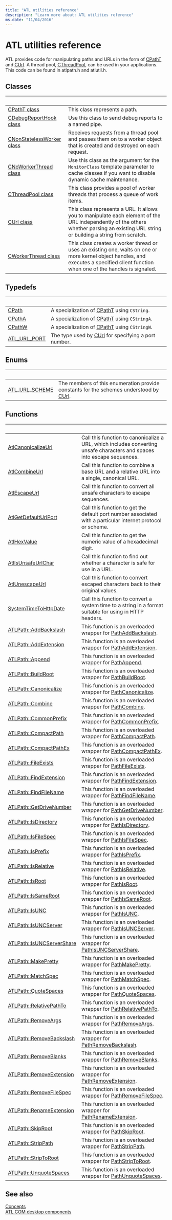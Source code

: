 ```yaml
---
title: "ATL utilities reference"
description: "Learn more about: ATL utilities reference"
ms.date: "11/04/2016"
---
```

# ATL utilities reference

ATL provides code for manipulating paths and URLs in the form of [CPathT](../atl/reference/cpatht-class.md) and [CUrl](../atl/reference/curl-class.md). A thread pool, [CThreadPool](../atl/reference/cthreadpool-class.md), can be used in your applications. This code can be found in atlpath.h and atlutil.h.

## Classes

| &nbsp; | &nbsp; |
|--|--|
| [CPathT class](../atl/reference/cpatht-class.md) | This class represents a path. |
| [CDebugReportHook class](../atl/reference/cdebugreporthook-class.md) | Use this class to send debug reports to a named pipe. |
| [CNonStatelessWorker class](../atl/reference/cnonstatelessworker-class.md) | Receives requests from a thread pool and passes them on to a worker object that is created and destroyed on each request. |
| [CNoWorkerThread class](../atl/reference/cnoworkerthread-class.md) | Use this class as the argument for the `MonitorClass` template parameter to cache classes if you want to disable dynamic cache maintenance. |
| [CThreadPool class](../atl/reference/cthreadpool-class.md) | This class provides a pool of worker threads that process a queue of work items. |
| [CUrl class](../atl/reference/curl-class.md) | This class represents a URL. It allows you to manipulate each element of the URL independently of the others whether parsing an existing URL string or building a string from scratch. |
| [CWorkerThread class](../atl/reference/cworkerthread-class.md) | This class creates a worker thread or uses an existing one, waits on one or more kernel object handles, and executes a specified client function when one of the handles is signaled. |

## Typedefs

| &emsp; | &emsp; |
|--|--|
| [CPath](../atl/reference/atl-typedefs.md#cpath) | A specialization of [CPathT](../atl/reference/cpatht-class.md) using `CString`. |
| [CPathA](../atl/reference/atl-typedefs.md#cpatha) | A specialization of [CPathT](../atl/reference/cpatht-class.md) using `CStringA`. |
| [CPathW](../atl/reference/atl-typedefs.md#cpathw) | A specialization of [CPathT](../atl/reference/cpatht-class.md) using `CStringW`. |
| [ATL_URL_PORT](../atl/reference/atl-typedefs.md#atl_url_port) | The type used by [CUrl](../atl/reference/curl-class.md) for specifying a port number. |

## Enums

| &emsp; | &emsp; |
|--|--|
| [ATL_URL_SCHEME](../atl/reference/atl-url-scheme-enum.md) | The members of this enumeration provide constants for the schemes understood by [CUrl](../atl/reference/curl-class.md). |

## Functions

| &emsp; | &emsp; |
|--|--|
| [AtlCanonicalizeUrl](../atl/reference/atl-http-utility-functions.md#atlcanonicalizeurl) | Call this function to canonicalize a URL, which includes converting unsafe characters and spaces into escape sequences. |
| [AtlCombineUrl](../atl/reference/atl-http-utility-functions.md#atlcombineurl) | Call this function to combine a base URL and a relative URL into a single, canonical URL. |
| [AtlEscapeUrl](../atl/reference/atl-http-utility-functions.md#atlescapeurl) | Call this function to convert all unsafe characters to escape sequences. |
| [AtlGetDefaultUrlPort](../atl/reference/atl-http-utility-functions.md#atlgetdefaulturlport) | Call this function to get the default port number associated with a particular internet protocol or scheme. |
| [AtlHexValue](../atl/reference/atl-text-encoding-functions.md#atlhexvalue) | Call this function to get the numeric value of a hexadecimal digit. |
| [AtlIsUnsafeUrlChar](../atl/reference/atl-http-utility-functions.md#atlisunsafeurlchar) | Call this function to find out whether a character is safe for use in a URL. |
| [AtlUnescapeUrl](../atl/reference/atl-http-utility-functions.md#atlunescapeurl) | Call this function to convert escaped characters back to their original values. |
| [SystemTimeToHttpDate](../atl/reference/atl-http-utility-functions.md#systemtimetohttpdate) | Call this function to convert a system time to a string in a format suitable for using in HTTP headers. |
| [ATLPath::AddBackslash](../atl/reference/atl-path-functions.md#addbackslash) | This function is an overloaded wrapper for [PathAddBackslash](/windows/win32/api/shlwapi/nf-shlwapi-pathaddbackslasha). |
| [ATLPath::AddExtension](../atl/reference/atl-path-functions.md#addextension) | This function is an overloaded wrapper for [PathAddExtension](/windows/win32/api/shlwapi/nf-shlwapi-pathaddextensionw). |
| [ATLPath::Append](../atl/reference/atl-path-functions.md#append) | This function is an overloaded wrapper for [PathAppend](/windows/win32/api/shlwapi/nf-shlwapi-pathappendw). |
| [ATLPath::BuildRoot](../atl/reference/atl-path-functions.md#buildroot) | This function is an overloaded wrapper for [PathBuildRoot](/windows/win32/api/shlwapi/nf-shlwapi-pathbuildrootw). |
| [ATLPath::Canonicalize](../atl/reference/atl-path-functions.md#canonicalize) | This function is an overloaded wrapper for [PathCanonicalize](/windows/win32/api/shlwapi/nf-shlwapi-pathcanonicalizew). |
| [ATLPath::Combine](../atl/reference/atl-path-functions.md#combine) | This function is an overloaded wrapper for [PathCombine](/windows/win32/api/shlwapi/nf-shlwapi-pathcombinew). |
| [ATLPath::CommonPrefix](../atl/reference/atl-path-functions.md#commonprefix) | This function is an overloaded wrapper for [PathCommonPrefix](/windows/win32/api/shlwapi/nf-shlwapi-pathcommonprefixw). |
| [ATLPath::CompactPath](../atl/reference/atl-path-functions.md#compactpath) | This function is an overloaded wrapper for [PathCompactPath](/windows/win32/api/shlwapi/nf-shlwapi-pathcompactpathw). |
| [ATLPath::CompactPathEx](../atl/reference/atl-path-functions.md#compactpathex) | This function is an overloaded wrapper for [PathCompactPathEx](/windows/win32/api/shlwapi/nf-shlwapi-pathcompactpathexw). |
| [ATLPath::FileExists](../atl/reference/atl-path-functions.md#fileexists) | This function is an overloaded wrapper for [PathFileExists](/windows/win32/api/shlwapi/nf-shlwapi-pathfileexistsw). |
| [ATLPath::FindExtension](../atl/reference/atl-path-functions.md#findextension) | This function is an overloaded wrapper for [PathFindExtension](/windows/win32/api/shlwapi/nf-shlwapi-pathfindextensionw). |
| [ATLPath::FindFileName](../atl/reference/atl-path-functions.md#findfilename) | This function is an overloaded wrapper for [PathFindFileName](/windows/win32/api/shlwapi/nf-shlwapi-pathfindfilenamew). |
| [ATLPath::GetDriveNumber](../atl/reference/atl-path-functions.md#getdrivenumber) | This function is an overloaded wrapper for [PathGetDriveNumber](/windows/win32/api/shlwapi/nf-shlwapi-pathgetdrivenumberw). |
| [ATLPath::IsDirectory](../atl/reference/atl-path-functions.md#isdirectory) | This function is an overloaded wrapper for [PathIsDirectory](/windows/win32/api/shlwapi/nf-shlwapi-pathisdirectoryw). |
| [ATLPath::IsFileSpec](../atl/reference/atl-path-functions.md#isfilespec) | This function is an overloaded wrapper for [PathIsFileSpec](/windows/win32/api/shlwapi/nf-shlwapi-pathisfilespecw). |
| [ATLPath::IsPrefix](../atl/reference/atl-path-functions.md#isprefix) | This function is an overloaded wrapper for [PathIsPrefix](/windows/win32/api/shlwapi/nf-shlwapi-pathisprefixw). |
| [ATLPath::IsRelative](../atl/reference/atl-path-functions.md#isrelative) | This function is an overloaded wrapper for [PathIsRelative](/windows/win32/api/shlwapi/nf-shlwapi-pathisrelativew). |
| [ATLPath::IsRoot](../atl/reference/atl-path-functions.md#isroot) | This function is an overloaded wrapper for [PathIsRoot](/windows/win32/api/shlwapi/nf-shlwapi-pathisrootw). |
| [ATLPath::IsSameRoot](../atl/reference/atl-path-functions.md#issameroot) | This function is an overloaded wrapper for [PathIsSameRoot](/windows/win32/api/shlwapi/nf-shlwapi-pathissamerootw). |
| [ATLPath::IsUNC](../atl/reference/atl-path-functions.md#isunc) | This function is an overloaded wrapper for [PathIsUNC](/windows/win32/api/shlwapi/nf-shlwapi-pathisuncw). |
| [ATLPath::IsUNCServer](../atl/reference/atl-path-functions.md#isuncserver) | This function is an overloaded wrapper for [PathIsUNCServer](/windows/win32/api/shlwapi/nf-shlwapi-pathisuncserverw). |
| [ATLPath::IsUNCServerShare](../atl/reference/atl-path-functions.md#isuncservershare) | This function is an overloaded wrapper for [PathIsUNCServerShare](/windows/win32/api/shlwapi/nf-shlwapi-pathisuncserversharew). |
| [ATLPath::MakePretty](../atl/reference/atl-path-functions.md#makepretty) | This function is an overloaded wrapper for [PathMakePretty](/windows/win32/api/shlwapi/nf-shlwapi-pathmakeprettyw). |
| [ATLPath::MatchSpec](../atl/reference/atl-path-functions.md#matchspec) | This function is an overloaded wrapper for [PathMatchSpec](/windows/win32/api/shlwapi/nf-shlwapi-pathmatchspecw). |
| [ATLPath::QuoteSpaces](../atl/reference/atl-path-functions.md#quotespaces) | This function is an overloaded wrapper for [PathQuoteSpaces](/windows/win32/api/shlwapi/nf-shlwapi-pathquotespacesw). |
| [ATLPath::RelativePathTo](../atl/reference/atl-path-functions.md#relativepathto) | This function is an overloaded wrapper for [PathRelativePathTo](/windows/win32/api/shlwapi/nf-shlwapi-pathrelativepathtow). |
| [ATLPath::RemoveArgs](../atl/reference/atl-path-functions.md#removeargs) | This function is an overloaded wrapper for [PathRemoveArgs](/windows/win32/api/shlwapi/nf-shlwapi-pathremoveargsw). |
| [ATLPath::RemoveBackslash](../atl/reference/atl-path-functions.md#removebackslash) | This function is an overloaded wrapper for [PathRemoveBackslash](/windows/win32/api/shlwapi/nf-shlwapi-pathremovebackslashw). |
| [ATLPath::RemoveBlanks](../atl/reference/atl-path-functions.md#removeblanks) | This function is an overloaded wrapper for [PathRemoveBlanks](/windows/win32/api/shlwapi/nf-shlwapi-pathremoveblanksw). |
| [ATLPath::RemoveExtension](../atl/reference/atl-path-functions.md#removeextension) | This function is an overloaded wrapper for [PathRemoveExtension](/windows/win32/api/shlwapi/nf-shlwapi-pathremoveextensionw). |
| [ATLPath::RemoveFileSpec](../atl/reference/atl-path-functions.md#removefilespec) | This function is an overloaded wrapper for [PathRemoveFileSpec](/windows/win32/api/shlwapi/nf-shlwapi-pathremovefilespecw). |
| [ATLPath::RenameExtension](../atl/reference/atl-path-functions.md#renameextension) | This function is an overloaded wrapper for [PathRenameExtension](/windows/win32/api/shlwapi/nf-shlwapi-pathrenameextensionw). |
| [ATLPath::SkipRoot](../atl/reference/atl-path-functions.md#skiproot) | This function is an overloaded wrapper for [PathSkipRoot](/windows/win32/api/shlwapi/nf-shlwapi-pathskiprootw). |
| [ATLPath::StripPath](../atl/reference/atl-path-functions.md#strippath) | This function is an overloaded wrapper for [PathStripPath](/windows/win32/api/shlwapi/nf-shlwapi-pathstrippathw). |
| [ATLPath::StripToRoot](../atl/reference/atl-path-functions.md#striptoroot) | This function is an overloaded wrapper for [PathStripToRoot](/windows/win32/api/shlwapi/nf-shlwapi-pathstriptorootw). |
| [ATLPath::UnquoteSpaces](../atl/reference/atl-path-functions.md#unquotespaces) | This function is an overloaded wrapper for [PathUnquoteSpaces](/windows/win32/api/shlwapi/nf-shlwapi-pathunquotespacesw). |

## See also

[Concepts](../atl/active-template-library-atl-concepts.md)<br/>
[ATL COM desktop components](../atl/atl-com-desktop-components.md)
